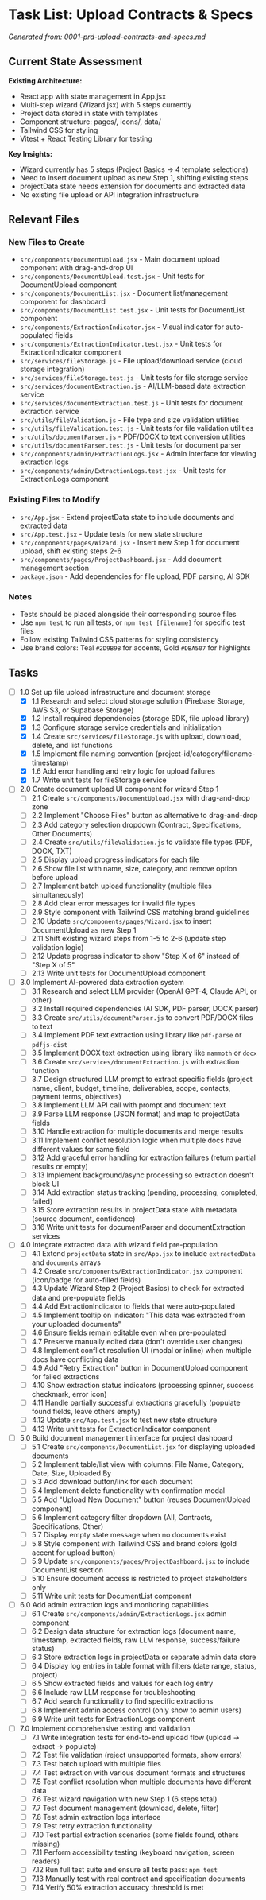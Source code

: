 # Task List: Upload Contracts & Specs

_Generated from: 0001-prd-upload-contracts-and-specs.md_

## Current State Assessment

**Existing Architecture:**
- React app with state management in App.jsx
- Multi-step wizard (Wizard.jsx) with 5 steps currently
- Project data stored in state with templates
- Component structure: pages/, icons/, data/
- Tailwind CSS for styling
- Vitest + React Testing Library for testing

**Key Insights:**
- Wizard currently has 5 steps (Project Basics → 4 template selections)
- Need to insert document upload as new Step 1, shifting existing steps
- projectData state needs extension for documents and extracted data
- No existing file upload or API integration infrastructure

## Relevant Files

### New Files to Create
- `src/components/DocumentUpload.jsx` - Main document upload component with drag-and-drop UI
- `src/components/DocumentUpload.test.jsx` - Unit tests for DocumentUpload component
- `src/components/DocumentList.jsx` - Document list/management component for dashboard
- `src/components/DocumentList.test.jsx` - Unit tests for DocumentList component
- `src/components/ExtractionIndicator.jsx` - Visual indicator for auto-populated fields
- `src/components/ExtractionIndicator.test.jsx` - Unit tests for ExtractionIndicator component
- `src/services/fileStorage.js` - File upload/download service (cloud storage integration)
- `src/services/fileStorage.test.js` - Unit tests for file storage service
- `src/services/documentExtraction.js` - AI/LLM-based data extraction service
- `src/services/documentExtraction.test.js` - Unit tests for document extraction service
- `src/utils/fileValidation.js` - File type and size validation utilities
- `src/utils/fileValidation.test.js` - Unit tests for file validation utilities
- `src/utils/documentParser.js` - PDF/DOCX to text conversion utilities
- `src/utils/documentParser.test.js` - Unit tests for document parser
- `src/components/admin/ExtractionLogs.jsx` - Admin interface for viewing extraction logs
- `src/components/admin/ExtractionLogs.test.jsx` - Unit tests for ExtractionLogs component

### Existing Files to Modify
- `src/App.jsx` - Extend projectData state to include documents and extracted data
- `src/App.test.jsx` - Update tests for new state structure
- `src/components/pages/Wizard.jsx` - Insert new Step 1 for document upload, shift existing steps 2-6
- `src/components/pages/ProjectDashboard.jsx` - Add document management section
- `package.json` - Add dependencies for file upload, PDF parsing, AI SDK

### Notes
- Tests should be placed alongside their corresponding source files
- Use `npm test` to run all tests, or `npm test [filename]` for specific test files
- Follow existing Tailwind CSS patterns for styling consistency
- Use brand colors: Teal `#2D9B9B` for accents, Gold `#DBA507` for highlights

## Tasks

- [ ] 1.0 Set up file upload infrastructure and document storage
  - [x] 1.1 Research and select cloud storage solution (Firebase Storage, AWS S3, or Supabase Storage)
  - [x] 1.2 Install required dependencies (storage SDK, file upload library)
  - [x] 1.3 Configure storage service credentials and initialization
  - [x] 1.4 Create `src/services/fileStorage.js` with upload, download, delete, and list functions
  - [x] 1.5 Implement file naming convention (project-id/category/filename-timestamp)
  - [x] 1.6 Add error handling and retry logic for upload failures
  - [x] 1.7 Write unit tests for fileStorage service

- [ ] 2.0 Create document upload UI component for wizard Step 1
  - [ ] 2.1 Create `src/components/DocumentUpload.jsx` with drag-and-drop zone
  - [ ] 2.2 Implement "Choose Files" button as alternative to drag-and-drop
  - [ ] 2.3 Add category selection dropdown (Contract, Specifications, Other Documents)
  - [ ] 2.4 Create `src/utils/fileValidation.js` to validate file types (PDF, DOCX, TXT)
  - [ ] 2.5 Display upload progress indicators for each file
  - [ ] 2.6 Show file list with name, size, category, and remove option before upload
  - [ ] 2.7 Implement batch upload functionality (multiple files simultaneously)
  - [ ] 2.8 Add clear error messages for invalid file types
  - [ ] 2.9 Style component with Tailwind CSS matching brand guidelines
  - [ ] 2.10 Update `src/components/pages/Wizard.jsx` to insert DocumentUpload as new Step 1
  - [ ] 2.11 Shift existing wizard steps from 1-5 to 2-6 (update step validation logic)
  - [ ] 2.12 Update progress indicator to show "Step X of 6" instead of "Step X of 5"
  - [ ] 2.13 Write unit tests for DocumentUpload component

- [ ] 3.0 Implement AI-powered data extraction system
  - [ ] 3.1 Research and select LLM provider (OpenAI GPT-4, Claude API, or other)
  - [ ] 3.2 Install required dependencies (AI SDK, PDF parser, DOCX parser)
  - [ ] 3.3 Create `src/utils/documentParser.js` to convert PDF/DOCX files to text
  - [ ] 3.4 Implement PDF text extraction using library like `pdf-parse` or `pdfjs-dist`
  - [ ] 3.5 Implement DOCX text extraction using library like `mammoth` or `docx`
  - [ ] 3.6 Create `src/services/documentExtraction.js` with extraction function
  - [ ] 3.7 Design structured LLM prompt to extract specific fields (project name, client, budget, timeline, deliverables, scope, contacts, payment terms, objectives)
  - [ ] 3.8 Implement LLM API call with prompt and document text
  - [ ] 3.9 Parse LLM response (JSON format) and map to projectData fields
  - [ ] 3.10 Handle extraction for multiple documents and merge results
  - [ ] 3.11 Implement conflict resolution logic when multiple docs have different values for same field
  - [ ] 3.12 Add graceful error handling for extraction failures (return partial results or empty)
  - [ ] 3.13 Implement background/async processing so extraction doesn't block UI
  - [ ] 3.14 Add extraction status tracking (pending, processing, completed, failed)
  - [ ] 3.15 Store extraction results in projectData state with metadata (source document, confidence)
  - [ ] 3.16 Write unit tests for documentParser and documentExtraction services

- [ ] 4.0 Integrate extracted data with wizard field pre-population
  - [ ] 4.1 Extend `projectData` state in `src/App.jsx` to include `extractedData` and `documents` arrays
  - [ ] 4.2 Create `src/components/ExtractionIndicator.jsx` component (icon/badge for auto-filled fields)
  - [ ] 4.3 Update Wizard Step 2 (Project Basics) to check for extracted data and pre-populate fields
  - [ ] 4.4 Add ExtractionIndicator to fields that were auto-populated
  - [ ] 4.5 Implement tooltip on indicator: "This data was extracted from your uploaded documents"
  - [ ] 4.6 Ensure fields remain editable even when pre-populated
  - [ ] 4.7 Preserve manually edited data (don't override user changes)
  - [ ] 4.8 Implement conflict resolution UI (modal or inline) when multiple docs have conflicting data
  - [ ] 4.9 Add "Retry Extraction" button in DocumentUpload component for failed extractions
  - [ ] 4.10 Show extraction status indicators (processing spinner, success checkmark, error icon)
  - [ ] 4.11 Handle partially successful extractions gracefully (populate found fields, leave others empty)
  - [ ] 4.12 Update `src/App.test.jsx` to test new state structure
  - [ ] 4.13 Write unit tests for ExtractionIndicator component

- [ ] 5.0 Build document management interface for project dashboard
  - [ ] 5.1 Create `src/components/DocumentList.jsx` for displaying uploaded documents
  - [ ] 5.2 Implement table/list view with columns: File Name, Category, Date, Size, Uploaded By
  - [ ] 5.3 Add download button/link for each document
  - [ ] 5.4 Implement delete functionality with confirmation modal
  - [ ] 5.5 Add "Upload New Document" button (reuses DocumentUpload component)
  - [ ] 5.6 Implement category filter dropdown (All, Contracts, Specifications, Other)
  - [ ] 5.7 Display empty state message when no documents exist
  - [ ] 5.8 Style component with Tailwind CSS and brand colors (gold accent for upload button)
  - [ ] 5.9 Update `src/components/pages/ProjectDashboard.jsx` to include DocumentList section
  - [ ] 5.10 Ensure document access is restricted to project stakeholders only
  - [ ] 5.11 Write unit tests for DocumentList component

- [ ] 6.0 Add admin extraction logs and monitoring capabilities
  - [ ] 6.1 Create `src/components/admin/ExtractionLogs.jsx` admin component
  - [ ] 6.2 Design data structure for extraction logs (document name, timestamp, extracted fields, raw LLM response, success/failure status)
  - [ ] 6.3 Store extraction logs in projectData or separate admin data store
  - [ ] 6.4 Display log entries in table format with filters (date range, status, project)
  - [ ] 6.5 Show extracted fields and values for each log entry
  - [ ] 6.6 Include raw LLM response for troubleshooting
  - [ ] 6.7 Add search functionality to find specific extractions
  - [ ] 6.8 Implement admin access control (only show to admin users)
  - [ ] 6.9 Write unit tests for ExtractionLogs component

- [ ] 7.0 Implement comprehensive testing and validation
  - [ ] 7.1 Write integration tests for end-to-end upload flow (upload → extract → populate)
  - [ ] 7.2 Test file validation (reject unsupported formats, show errors)
  - [ ] 7.3 Test batch upload with multiple files
  - [ ] 7.4 Test extraction with various document formats and structures
  - [ ] 7.5 Test conflict resolution when multiple documents have different data
  - [ ] 7.6 Test wizard navigation with new Step 1 (6 steps total)
  - [ ] 7.7 Test document management (download, delete, filter)
  - [ ] 7.8 Test admin extraction logs interface
  - [ ] 7.9 Test retry extraction functionality
  - [ ] 7.10 Test partial extraction scenarios (some fields found, others missing)
  - [ ] 7.11 Perform accessibility testing (keyboard navigation, screen readers)
  - [ ] 7.12 Run full test suite and ensure all tests pass: `npm test`
  - [ ] 7.13 Manually test with real contract and specification documents
  - [ ] 7.14 Verify 50% extraction accuracy threshold is met
